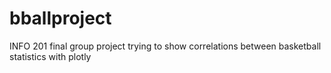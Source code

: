 # bballproject
INFO 201 final group project trying to show correlations between basketball statistics with plotly
